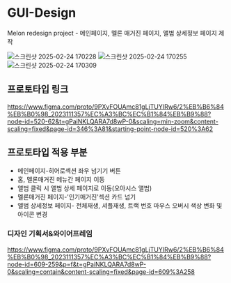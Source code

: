 # GUI-Design
Melon redesign project - 메인페이지, 멜론 매거진 페이지, 앨범 상세정보 페이지 제작

![스크린샷 2025-02-24 170228](https://github.com/user-attachments/assets/2e8c9a35-a1b8-41d1-9928-152ed3c157c6)
![스크린샷 2025-02-24 170255](https://github.com/user-attachments/assets/fbcaf616-5c1c-4335-add4-62f7d212e0d5)
![스크린샷 2025-02-24 170309](https://github.com/user-attachments/assets/4d4de8e5-3840-44c1-a27b-f7f256d6f57d)


## 프로토타입 링크
https://www.figma.com/proto/9PXvFOUAmc81gLjTUYIRw6/2%EB%B6%84%EB%B0%98_2023111357%EC%A3%BC%EC%B1%84%EB%B9%88?node-id=520-62&t=gPaiNKLQARA7d8wP-0&scaling=min-zoom&content-scaling=fixed&page-id=346%3A81&starting-point-node-id=520%3A62

## 프로토타입 적용 부분
- 메인페이지-히어로섹션 좌우 넘기기 버튼
- 홈, 멜론매거진 메뉴간 페이지 이동
- 앨범 클릭 시 앨범 상세 페이지로 이동(오아시스 앨범)
- 멜론매거진 페이지-'인기매거진'섹션 카드 넘기
- 앨범 상세정보 페이지- 전체재생, 셔플재생, 트랙 번호 마우스 오버시 색상 변화 및 아이콘 변경
  
### 디자인 기획서&와이어프레임
https://www.figma.com/proto/9PXvFOUAmc81gLjTUYIRw6/2%EB%B6%84%EB%B0%98_2023111357%EC%A3%BC%EC%B1%84%EB%B9%88?node-id=609-259&p=f&t=gPaiNKLQARA7d8wP-0&scaling=contain&content-scaling=fixed&page-id=609%3A258
